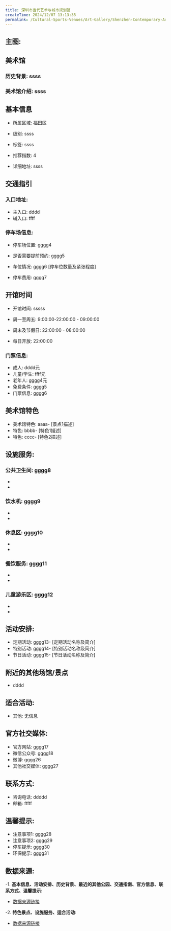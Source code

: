 ```yaml
---
title: 深圳市当代艺术与城市规划馆
createTime: 2024/12/07 13:13:35
permalink: /Cultural-Sports-Venues/Art-Gallery/Shenzhen-Contemporary-Art-and-Urban-Planning-Museum/
---
```


## 主图:
<ImageCard
image="https://www.szartm.com/open/images/gkbg.png"
title= "深圳市当代艺术与城市规划馆"
description= "ssss"
date="2024/12/07"
href="/"
author="sunshang-hl"
/>
## 美术馆
### 历史背景: ssss
### 美术馆介绍: ssss
## 基本信息

- 所属区域: 福田区

- 级别: ssss

- 标签: ssss

- 推荐指数: 4

- 详细地址: ssss

## 交通指引

### 入口地址:
- 主入口: dddd
- 辅入口: ffff
### 停车场信息:
- 停车场位置: gggg4

- 是否需要提前预约: gggg5

- 车位情况: gggg6 [停车位数量及紧张程度]

- 停车费用: gggg7

## 开馆时间
- 开馆时间: sssss

- 周一至周五: 9:00:00-22:00:00 - 09:00:00
- 周末及节假日: 22:00:00 - 08:00:00
- 每日开放: 22:00:00

### 门票信息:
- 成人: dddd元
- 儿童/学生: ffff元
- 老年人: gggg4元
- 免费条件: gggg5
- 门票信息: gggg6
## 美术馆特色
- 美术馆特色: aaaa- [景点1描述]
- 特色: bbbb- [特色1描述]
- 特色: cccc- [特色2描述]
## 设施服务:
### 公共卫生间: gggg8
- 
- 
### 饮水机: gggg9
- 
- 
### 休息区: gggg10
- 
- 
### 餐饮服务: gggg11
- 
- 
### 儿童游乐区: gggg12
- 
- 
## 活动安排:
- 定期活动: gggg13- [定期活动名称及简介]
- 特别活动: gggg14- [特别活动名称及简介]
- 节日活动: gggg15- [节日活动名称及简介]
## 附近的其他场馆/景点
- dddd

## 适合活动:
- 其他: 无信息

## 官方社交媒体:
- 官方网站: gggg17
- 微信公众号: gggg18
- 微博: gggg26
- 其他社交媒体: gggg27

## 联系方式:
- 咨询电话: ddddd 
- 邮箱: fffff

## 温馨提示:
- 注意事项1: gggg28
- 注意事项2: gggg29
- 停车提示: gggg30
- 环保提示: gggg31

## 数据来源:
-1. **基本信息、活动安排、历史背景、最近的其他公园、交通指南、官方信息、联系方式、温馨提示**:
- [数据来源链接](http://wtl.sz.gov.cn/ggfw/whl/msgylb/index.html)

-2. **特色景点、设施服务、适合活动**:
- [数据来源链接](http://wtl.sz.gov.cn/ggfw/whl/msgylb/index.html)

